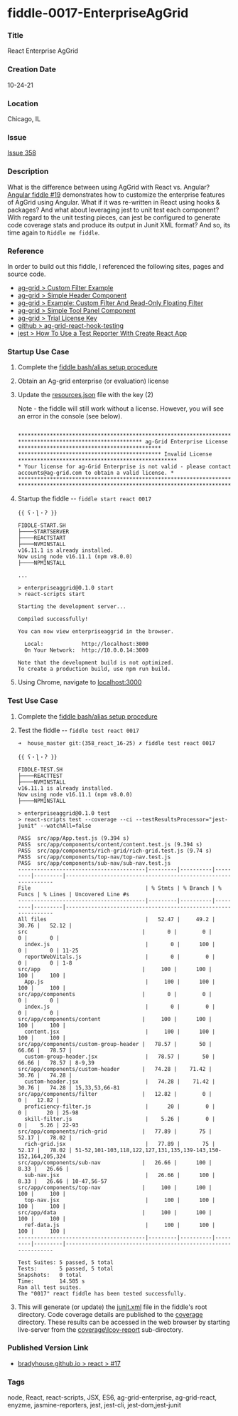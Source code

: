 fiddle-0017-EnterpriseAgGrid
======


### Title

React Enterprise AgGrid


### Creation Date

10-24-21


### Location

Chicago, IL

<a name="issue"></a>
### Issue

[Issue 358](https://github.com/bradyhouse/house/issues/358)

<a name="description"></a>
### Description

What is the difference between using AgGrid with React vs. Angular?  [Angular fiddle #19](https://github.com/bradyhouse/house/tree/master/fiddles/angular2-cli/fiddle-0019-EnterpriseAgGrid) demonstrates how to customize the enterprise features of AgGrid using Angular.  What if it was re-written in React using hooks & packages? And what about leveraging jest to unit test each component? With regard to the unit testing pieces, can jest be configured to generate code coverage stats and produce its output in Junit XML format? And so, its time again to `Riddle me fiddle`.

<a name="reference"></a>
### Reference

In order to build out this fiddle, I referenced the following sites, pages and source code.

* [ag-grid > Custom Filter Example](https://www.ag-grid.com/react-data-grid/component-filter/#custom-filter-example)
* [ag-grid > Simple Header Component](https://www.ag-grid.com/react-data-grid/component-header/#simple-header-component)
* [ag-grid > Example: Custom Filter And Read-Only Floating Filter](https://www.ag-grid.com/react-data-grid/component-floating-filter/#example-custom-filter-and-read-only-floating-filter)
* [ag-grid > Simple Tool Panel Component](https://www.ag-grid.com/react-data-grid/component-tool-panel/#simple-tool-panel-component)
* [ag-grid > Trial License Key](https://www.ag-grid.com/react-data-grid/licensing/#trial-license-key)
* [github > ag-grid-react-hook-testing](https://github.com/seanlandsman/ag-grid-react-hook-testing)
* [jest > How To Use a Test Reporter With Create React App](https://codeburst.io/how-to-use-a-test-reporter-with-create-react-app-6c779f71f62)


<a name="startup-use-case"></a>
### Startup Use Case

1.  Complete the [fiddle bash/alias setup procedure](https://github.com/bradyhouse/house/wiki/Setup-(Mac-OS))
2.  Obtain an Ag-grid enterprise (or evaluation) license
3.  Update the [resources.json](public/resources.json) file with the key (2)

    Note - the fiddle will still work without a license.  However, you will see an error in the console (see below).
      
      ```

      ****************************************************************************************************************
      *************************************** ag-Grid Enterprise License *********************************************
      ********************************************* Invalid License **************************************************
      * Your license for ag-Grid Enterprise is not valid - please contact accounts@ag-grid.com to obtain a valid license. *
      ****************************************************************************************************************
      ****************************************************************************************************************

      ```

4.  Startup the fiddle -- `fiddle start react 0017`

      ```
      {{ ʕ・ɭ・ʔ }}

      FIDDLE-START.SH
      ├────STARTSERVER
      ├────REACTSTART
      ├────NVMINSTALL
      v16.11.1 is already installed.
      Now using node v16.11.1 (npm v8.0.0)
      ├────NPMINSTALL
      
      ...

      > enterpriseaggrid@0.1.0 start
      > react-scripts start

      Starting the development server...

      Compiled successfully!

      You can now view enterpriseaggrid in the browser.

        Local:            http://localhost:3000
        On Your Network:  http://10.0.0.14:3000

      Note that the development build is not optimized.
      To create a production build, use npm run build.

      ```

5.  Using Chrome, navigate to [localhost:3000](http://localhost:3000)

<a name="test-use-case"></a>
### Test Use Case

1.  Complete the [fiddle bash/alias setup procedure](https://github.com/bradyhouse/house/wiki/Setup-(Mac-OS))
2.  Test the fiddle -- `fiddle test react 0017` 
    
    ```
    ➜  house_master git:(358_react_16-25) ✗ fiddle test react 0017

    {{ ʕ・ɭ・ʔ }}

    FIDDLE-TEST.SH
    ├────REACTTEST
    ├────NVMINSTALL
    v16.11.1 is already installed.
    Now using node v16.11.1 (npm v8.0.0)
    ├────NPMINSTALL

    > enterpriseaggrid@0.1.0 test
    > react-scripts test --coverage --ci --testResultsProcessor="jest-junit" --watchAll=false

    PASS  src/app/App.test.js (9.394 s)
    PASS  src/app/components/content/content.test.js (9.394 s)
    PASS  src/app/components/rich-grid/rich-grid.test.js (9.74 s)
    PASS  src/app/components/top-nav/top-nav.test.js
    PASS  src/app/components/sub-nav/sub-nav.test.js
    ----------------------------------------|---------|----------|---------|---------|---------------------------------------------------------------
    File                                    | % Stmts | % Branch | % Funcs | % Lines | Uncovered Line #s
    ----------------------------------------|---------|----------|---------|---------|---------------------------------------------------------------
    All files                               |   52.47 |     49.2 |   30.76 |   52.12 |
    src                                    |       0 |        0 |       0 |       0 |
      index.js                              |       0 |      100 |       0 |       0 | 11-25
      reportWebVitals.js                    |       0 |        0 |       0 |       0 | 1-8
    src/app                                |     100 |      100 |     100 |     100 |
      App.js                                |     100 |      100 |     100 |     100 |
    src/app/components                     |       0 |        0 |       0 |       0 |
      index.js                              |       0 |        0 |       0 |       0 |
    src/app/components/content             |     100 |      100 |     100 |     100 |
      content.jsx                           |     100 |      100 |     100 |     100 |
    src/app/components/custom-group-header |   78.57 |       50 |   66.66 |   78.57 |
      custom-group-header.jsx               |   78.57 |       50 |   66.66 |   78.57 | 8-9,39
    src/app/components/custom-header       |   74.28 |    71.42 |   30.76 |   74.28 |
      custom-header.jsx                     |   74.28 |    71.42 |   30.76 |   74.28 | 15,33,53,66-81
    src/app/components/filter              |   12.82 |        0 |       0 |   12.82 |
      proficiency-filter.js                 |      20 |        0 |       0 |      20 | 25-98
      skill-filter.js                       |    5.26 |        0 |       0 |    5.26 | 22-93
    src/app/components/rich-grid           |   77.89 |       75 |   52.17 |   78.02 |
      rich-grid.jsx                         |   77.89 |       75 |   52.17 |   78.02 | 51-52,101-103,118,122,127,131,135,139-143,150-152,164,205,324
    src/app/components/sub-nav             |   26.66 |      100 |    8.33 |   26.66 |
      sub-nav.jsx                           |   26.66 |      100 |    8.33 |   26.66 | 10-47,56-57
    src/app/components/top-nav             |     100 |      100 |     100 |     100 |
      top-nav.jsx                           |     100 |      100 |     100 |     100 |
    src/app/data                           |     100 |      100 |     100 |     100 |
      ref-data.js                           |     100 |      100 |     100 |     100 |
    ----------------------------------------|---------|----------|---------|---------|---------------------------------------------------------------

    Test Suites: 5 passed, 5 total
    Tests:       5 passed, 5 total
    Snapshots:   0 total
    Time:        14.505 s
    Ran all test suites.
    The "0017" react fiddle has been tested successfully.
    ```

3.  This will generate (or update) the [junit.xml](junit.xml) file in the fiddle's root directory. Code coverage details are
    published to the [coverage](coverage) directory. These results can be accessed in the web browser by starting live-server
    from the [coverage\lcov-report](coverage/lcov-report) sub-directory.


<a name="published-links"></a>
### Published Version Link

  * [bradyhouse.github.io > react > #17](http://bradyhouse.github.io/react/fiddle-0017-EnterpriseAgGrid/#)

<a name="tags"></a>
### Tags

node, React, react-scripts, JSX, ES6, ag-grid-enterprise, ag-grid-react, enyzme, jasmine-reporters, jest, jest-cli, jest-dom,jest-junit
